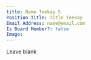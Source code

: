 ```yaml
---
title: Name Teekay 5
Position Title: Title Teekay
Email Address: name@email.com
Is Board Member?: false
Image: 
---
```


Leave blank

